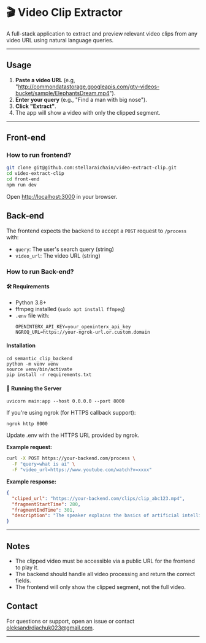 # 🎬 Video Clip Extractor

A full-stack application to extract and preview relevant video clips from any video URL using natural language queries.

---

## Usage

1. **Paste a video URL** (e.g, "http://commondatastorage.googleapis.com/gtv-videos-bucket/sample/ElephantsDream.mp4").
2. **Enter your query** (e.g., "Find a man with big nose").
3. **Click "Extract"**.
4. The app will show a video with only the clipped segment.

---


## Front-end

### How to run frontend?

```bash
git clone git@github.com:stellaraichain/video-extract-clip.git
cd video-extract-clip
cd front-end
npm run dev
```

Open [http://localhost:3000](http://localhost:3000) in your browser.



## Back-end

The frontend expects the backend to accept a `POST` request to `/process` with:
- `query`: The user's search query (string)
- `video_url`: The video URL (string)

### How to run Back-end?

#### 🛠️ Requirements

- Python 3.8+
- ffmpeg installed (`sudo apt install ffmpeg`)
- `.env` file with:
  ```env
  OPENINTERX_API_KEY=your_openinterx_api_key
  NGROQ_URL=https://your-ngrok-url.or.custom.domain
#### Installation
```
cd semantic_clip_backend
python -m venv venv
source venv/bin/activate
pip install -r requirements.txt
```

#### 🚦 Running the Server
```
uvicorn main:app --host 0.0.0.0 --port 8000
```

If you're using ngrok (for HTTPS callback support):
```
ngrok http 8000
```

Update .env with the HTTPS URL provided by ngrok.


**Example request:**
```bash
curl -X POST https://your-backend.com/process \
  -F "query=what is ai" \
  -F "video_url=https://www.youtube.com/watch?v=xxxx"
```

**Example response:**
```json
{
  "cliped_url": "https://your-backend.com/clips/clip_abc123.mp4",
  "fragmentStartTime": 280,
  "fragmentEndTime": 301,
  "description": "The speaker explains the basics of artificial intelligence."
}
```

---

## Notes

- The clipped video must be accessible via a public URL for the frontend to play it.
- The backend should handle all video processing and return the correct fields.
- The frontend will only show the clipped segment, not the full video.


## Contact

For questions or support, open an issue or contact oleksandrdiachuk023@gmail.com.

---
